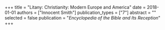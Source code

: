 +++
title = "Litany: Christianity: Modern Europe and America"
date = 2018-01-01
authors = ["Innocent Smith"]
publication_types = ["7"]
abstract = ""
selected = false
publication = "*Encyclopedia of the Bible and Its Reception*"
+++

